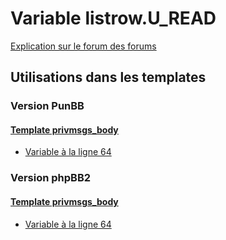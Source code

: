 # Variable listrow.U_READ
[Explication sur le forum des forums](http://forum.forumactif.com/t294113-listing-des-variables#listrow.U_READ)
## Utilisations dans les templates
### Version PunBB
#### [Template privmsgs_body](punbb/privmsgs_body.md)
* [Variable à la ligne 64](../punbb/privmsgs_body.tpl#L64)
### Version phpBB2
#### [Template privmsgs_body](subsilver/privmsgs_body.md)
* [Variable à la ligne 64](../subsilver/privmsgs_body.tpl#L64)